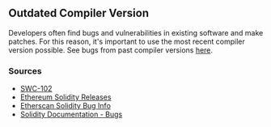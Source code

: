 ## Outdated Compiler Version

Developers often find bugs and vulnerabilities in existing software and make patches. For this reason, it's important to use the most recent compiler version possible. See bugs from past compiler versions [here](https://solidity.readthedocs.io/en/latest/bugs.html).

### Sources

- [SWC-102](https://swcregistry.io/docs/SWC-102)
- [Ethereum Solidity Releases](https://github.com/ethereum/solidity/releases)
- [Etherscan Solidity Bug Info](https://etherscan.io/solcbuginfo)
- [Solidity Documentation - Bugs](https://solidity.readthedocs.io/en/latest/bugs.html)